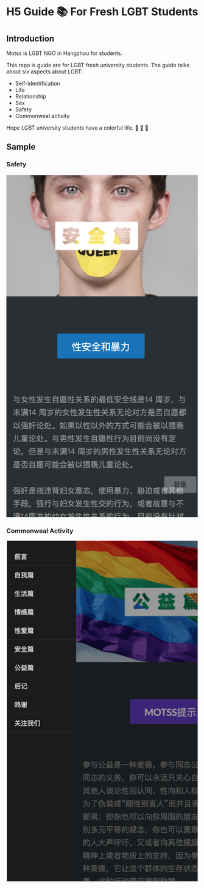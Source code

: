 # H5 Guide :books: For Fresh LGBT Students

## Introduction
Motss is LGBT NGO in Hangzhou for students.

This repo is guide are for LGBT fresh university students.
The guide talks about six aspects about LGBT:

* Self-identification
* Life
* Relationship
* Sex
* Safety
* Commonweal activity

Hope LGBT university students have a colorful life. :rainbow: :rainbow: :rainbow:

## Sample
### Safety
![Safety](./sample_images/sample1.png)

### Commonweal Activity
![Commonweal activity](./sample_images/sample2.png)





